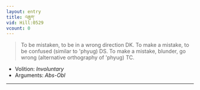 ```yaml
---
layout: entry
title: འཆུག་
vid: Hill:0529
vcount: 0
---
```

> To be mistaken, to be in a wrong direction DK\. To make a mistake, to be confused (similar to 'phyug) DS\. To make a mistake, blunder, go wrong (alternative orthography of 'phyug) TC\.

* Volition: _Involuntary_
* Arguments: _Abs-Obl_

---

